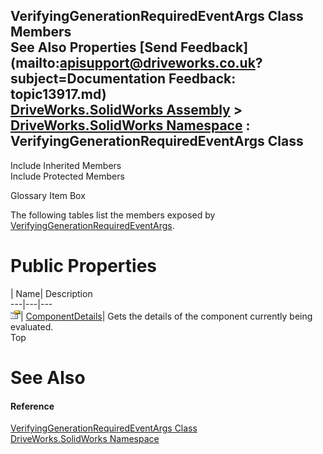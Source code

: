 VerifyingGenerationRequiredEventArgs Class Members   
See Also Properties [Send Feedback](mailto:apisupport@driveworks.co.uk?subject=Documentation Feedback: topic13917.md)  
[DriveWorks.SolidWorks Assembly](topic13342.md) > [DriveWorks.SolidWorks Namespace](topic13345.md) : VerifyingGenerationRequiredEventArgs Class  
---  
  
Include Inherited Members    
Include Protected Members  


Glossary Item Box

The following tables list the members exposed by [VerifyingGenerationRequiredEventArgs](topic13917.md).

# Public Properties

| Name| Description  
---|---|---  
![Public Property](dotnetimages/publicProperty.gif)| [ComponentDetails](topic13923.md)| Gets the details of the component currently being evaluated.   
Top

# See Also

#### Reference

[VerifyingGenerationRequiredEventArgs Class](topic13917.md)   
[DriveWorks.SolidWorks Namespace](topic13345.md)


